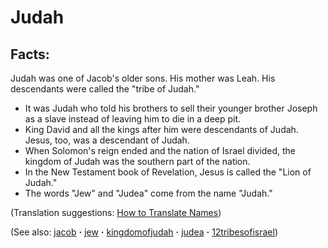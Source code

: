 # Judah #

## Facts: ##

Judah was one of Jacob's older sons. His mother was Leah. His descendants were called the "tribe of Judah."

* It was Judah who told his brothers to sell their younger brother Joseph as a slave instead of leaving him to die in a deep pit.
* King David and all the kings after him were descendants of Judah. Jesus, too, was a descendant of Judah.
* When Solomon's reign ended and the nation of Israel divided, the kingdom of Judah was the southern part of the nation.
* In the New Testament book of Revelation, Jesus is called the "Lion of Judah."
* The words "Jew" and "Judea" come from the name "Judah."

(Translation suggestions: [How to Translate Names](https://git.door43.org/Door43/en-ta-translate-vol1/src/master/content/translate_names.md))

(See also: [jacob](../other/jacob.md) **·** [jew](../other/jew.md) **·** [kingdomofjudah](../other/kingdomofjudah.md) **·** [judea](../other/judea.md) **·** [12tribesofisrael](../other/12tribesofisrael.md))


